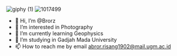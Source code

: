 ![giphy (1)](https://user-images.githubusercontent.com/111769284/188655653-b45bade1-4007-45a5-ba22-ae76341a5c0c.gif)
![1017499](https://user-images.githubusercontent.com/111769284/188486174-85900d1e-dd82-4d98-983c-731088dab8f3.jpg)
- 👋 Hi, I’m @Brorz
- 👀 I’m interested in Photography
- 🌱 I’m currently learning Geophysics
- 💞️ I’m studying in Gadjah Mada University
- 📫 How to reach me by email abror.risang1902@mail.ugm.ac.id
